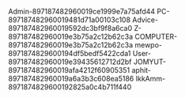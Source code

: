 Admin-897187482960019ce1999e7a75afd44
PC-897187482960019481d71a00103c108
Advice-897187482960019592dc3bf9f8a6ca0
Z-897187482960019e3b75a2c12b62c3a
COMPUTER-897187482960019e3b75a2c12b62c3a
mewpo-8971874829600194df5bedf5422cda1
User-897187482960019e39435612712d2bf
JOMYUT-897187482960019afa4212f60905351
aphit-897187482960019a6a3b3c608ea5186
IkkAmm-8971874829600192825a0c4b711f440

